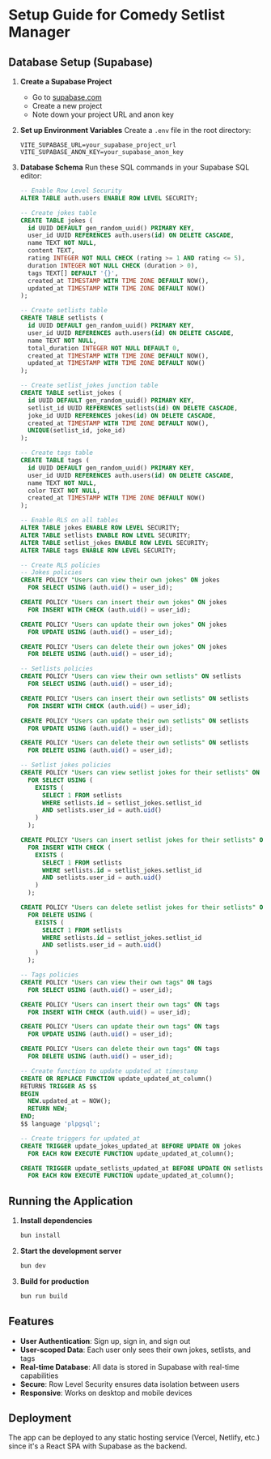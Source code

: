# Setup Guide for Comedy Setlist Manager

## Database Setup (Supabase)

1. **Create a Supabase Project**
   - Go to [supabase.com](https://supabase.com)
   - Create a new project
   - Note down your project URL and anon key

2. **Set up Environment Variables**
   Create a `.env` file in the root directory:
   ```
   VITE_SUPABASE_URL=your_supabase_project_url
   VITE_SUPABASE_ANON_KEY=your_supabase_anon_key
   ```

3. **Database Schema**
   Run these SQL commands in your Supabase SQL editor:

   ```sql
   -- Enable Row Level Security
   ALTER TABLE auth.users ENABLE ROW LEVEL SECURITY;

   -- Create jokes table
   CREATE TABLE jokes (
     id UUID DEFAULT gen_random_uuid() PRIMARY KEY,
     user_id UUID REFERENCES auth.users(id) ON DELETE CASCADE,
     name TEXT NOT NULL,
     content TEXT,
     rating INTEGER NOT NULL CHECK (rating >= 1 AND rating <= 5),
     duration INTEGER NOT NULL CHECK (duration > 0),
     tags TEXT[] DEFAULT '{}',
     created_at TIMESTAMP WITH TIME ZONE DEFAULT NOW(),
     updated_at TIMESTAMP WITH TIME ZONE DEFAULT NOW()
   );

   -- Create setlists table
   CREATE TABLE setlists (
     id UUID DEFAULT gen_random_uuid() PRIMARY KEY,
     user_id UUID REFERENCES auth.users(id) ON DELETE CASCADE,
     name TEXT NOT NULL,
     total_duration INTEGER NOT NULL DEFAULT 0,
     created_at TIMESTAMP WITH TIME ZONE DEFAULT NOW(),
     updated_at TIMESTAMP WITH TIME ZONE DEFAULT NOW()
   );

   -- Create setlist_jokes junction table
   CREATE TABLE setlist_jokes (
     id UUID DEFAULT gen_random_uuid() PRIMARY KEY,
     setlist_id UUID REFERENCES setlists(id) ON DELETE CASCADE,
     joke_id UUID REFERENCES jokes(id) ON DELETE CASCADE,
     created_at TIMESTAMP WITH TIME ZONE DEFAULT NOW(),
     UNIQUE(setlist_id, joke_id)
   );

   -- Create tags table
   CREATE TABLE tags (
     id UUID DEFAULT gen_random_uuid() PRIMARY KEY,
     user_id UUID REFERENCES auth.users(id) ON DELETE CASCADE,
     name TEXT NOT NULL,
     color TEXT NOT NULL,
     created_at TIMESTAMP WITH TIME ZONE DEFAULT NOW()
   );

   -- Enable RLS on all tables
   ALTER TABLE jokes ENABLE ROW LEVEL SECURITY;
   ALTER TABLE setlists ENABLE ROW LEVEL SECURITY;
   ALTER TABLE setlist_jokes ENABLE ROW LEVEL SECURITY;
   ALTER TABLE tags ENABLE ROW LEVEL SECURITY;

   -- Create RLS policies
   -- Jokes policies
   CREATE POLICY "Users can view their own jokes" ON jokes
     FOR SELECT USING (auth.uid() = user_id);

   CREATE POLICY "Users can insert their own jokes" ON jokes
     FOR INSERT WITH CHECK (auth.uid() = user_id);

   CREATE POLICY "Users can update their own jokes" ON jokes
     FOR UPDATE USING (auth.uid() = user_id);

   CREATE POLICY "Users can delete their own jokes" ON jokes
     FOR DELETE USING (auth.uid() = user_id);

   -- Setlists policies
   CREATE POLICY "Users can view their own setlists" ON setlists
     FOR SELECT USING (auth.uid() = user_id);

   CREATE POLICY "Users can insert their own setlists" ON setlists
     FOR INSERT WITH CHECK (auth.uid() = user_id);

   CREATE POLICY "Users can update their own setlists" ON setlists
     FOR UPDATE USING (auth.uid() = user_id);

   CREATE POLICY "Users can delete their own setlists" ON setlists
     FOR DELETE USING (auth.uid() = user_id);

   -- Setlist jokes policies
   CREATE POLICY "Users can view setlist jokes for their setlists" ON setlist_jokes
     FOR SELECT USING (
       EXISTS (
         SELECT 1 FROM setlists 
         WHERE setlists.id = setlist_jokes.setlist_id 
         AND setlists.user_id = auth.uid()
       )
     );

   CREATE POLICY "Users can insert setlist jokes for their setlists" ON setlist_jokes
     FOR INSERT WITH CHECK (
       EXISTS (
         SELECT 1 FROM setlists 
         WHERE setlists.id = setlist_jokes.setlist_id 
         AND setlists.user_id = auth.uid()
       )
     );

   CREATE POLICY "Users can delete setlist jokes for their setlists" ON setlist_jokes
     FOR DELETE USING (
       EXISTS (
         SELECT 1 FROM setlists 
         WHERE setlists.id = setlist_jokes.setlist_id 
         AND setlists.user_id = auth.uid()
       )
     );

   -- Tags policies
   CREATE POLICY "Users can view their own tags" ON tags
     FOR SELECT USING (auth.uid() = user_id);

   CREATE POLICY "Users can insert their own tags" ON tags
     FOR INSERT WITH CHECK (auth.uid() = user_id);

   CREATE POLICY "Users can update their own tags" ON tags
     FOR UPDATE USING (auth.uid() = user_id);

   CREATE POLICY "Users can delete their own tags" ON tags
     FOR DELETE USING (auth.uid() = user_id);

   -- Create function to update updated_at timestamp
   CREATE OR REPLACE FUNCTION update_updated_at_column()
   RETURNS TRIGGER AS $$
   BEGIN
     NEW.updated_at = NOW();
     RETURN NEW;
   END;
   $$ language 'plpgsql';

   -- Create triggers for updated_at
   CREATE TRIGGER update_jokes_updated_at BEFORE UPDATE ON jokes
     FOR EACH ROW EXECUTE FUNCTION update_updated_at_column();

   CREATE TRIGGER update_setlists_updated_at BEFORE UPDATE ON setlists
     FOR EACH ROW EXECUTE FUNCTION update_updated_at_column();
   ```

## Running the Application

1. **Install dependencies**
   ```bash
   bun install
   ```

2. **Start the development server**
   ```bash
   bun dev
   ```

3. **Build for production**
   ```bash
   bun run build
   ```

## Features

- **User Authentication**: Sign up, sign in, and sign out
- **User-scoped Data**: Each user only sees their own jokes, setlists, and tags
- **Real-time Database**: All data is stored in Supabase with real-time capabilities
- **Secure**: Row Level Security ensures data isolation between users
- **Responsive**: Works on desktop and mobile devices

## Deployment

The app can be deployed to any static hosting service (Vercel, Netlify, etc.) since it's a React SPA with Supabase as the backend. 